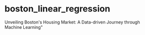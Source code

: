 # boston_linear_regression
Unveiling Boston's Housing Market: A Data-driven Journey through Machine Learning"
